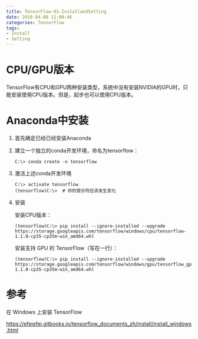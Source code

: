 ```yaml
---
title: TensorFlow-01-InstallandSetting
date: 2018-04-08 11:00:46
categories: TensorFlow
tags:
- Install
- Setting
---
```


# CPU/GPU版本

TensorFlow有CPU和GPU两种安装类型，系统中没有安装NVIDIA的GPU时，只能安装使用CPU版本。但是，起步也可以使用CPU版本。

# Anaconda中安装

1. 首先确定已经已经安装Anaconda

2. 建立一个独立的conda开发环境，命名为tensorflow：

    

   ```
   C:\> conda create -n tensorflow 
   ```

3. 激活上述conda开发环境

   ```
   C:\> activate tensorflow
   (tensorflow)C:\>  # 你的提示符应该发生变化 
   ```

4. 安装

   安装CPU版本：

   ```
   (tensorflow)C:\> pip install --ignore-installed --upgrade https://storage.googleapis.com/tensorflow/windows/cpu/tensorflow-1.1.0-cp35-cp35m-win_amd64.whl 
   ```

   安装支持 GPU 的 TensorFlow（写在一行）：

   ```
   (tensorflow)C:\> pip install --ignore-installed --upgrade https://storage.googleapis.com/tensorflow/windows/gpu/tensorflow_gpu-1.1.0-cp35-cp35m-win_amd64.whl 
   ```

# 参考

在 Windows 上安装 TensorFlow

https://efeiefei.gitbooks.io/tensorflow_documents_zh/install/install_windows.html